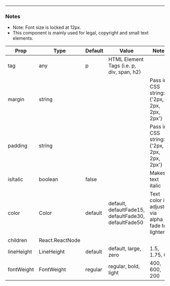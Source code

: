 -----

### Notes

- Note: Font size is locked at 12px.
- This component is mainly used for legal, copyright and small text elements.

| Prop | Type | Default | Value | Notes |
|--|--|--|--|--|
| tag | any | p | HTML Element Tags (i.e. p, div, span, h2) |  |
| margin | string |  |  | Pass in CSS string: {'2px, 2px, 2px, 2px'} |
| padding | string |  |  | Pass in CSS string: {'2px, 2px, 2px, 2px'} |
| isItalic | boolean | false |  | Makes text italic |
| color | Color | default | default, defaultFade15, defaultFade30, defaultFade50 | Text color is adjusted via alpha fade to lighten. |
| children | React.ReactNode |  |  |  |
| lineHeight | LineHeight | default | default, large, zero | 1.5, 1.75, 0 |
| fontWeight | FontWeight | regular | regular, bold, light | 400, 600, 200 |
